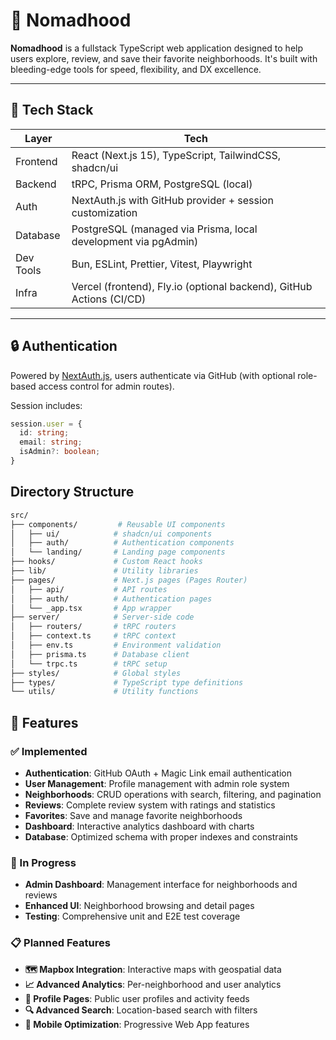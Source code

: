 # 🏡 Nomadhood

**Nomadhood** is a fullstack TypeScript web application designed to help users explore, review, and save their favorite neighborhoods. It's built with bleeding-edge tools for speed, flexibility, and DX excellence.

---

## 🚀 Tech Stack

| Layer       | Tech                                                                 |
|-------------|----------------------------------------------------------------------|
| Frontend    | React (Next.js 15), TypeScript, TailwindCSS, shadcn/ui               |
| Backend     | tRPC, Prisma ORM, PostgreSQL (local)                                 |
| Auth        | NextAuth.js with GitHub provider + session customization             |
| Database    | PostgreSQL (managed via Prisma, local development via pgAdmin)       |
| Dev Tools   | Bun, ESLint, Prettier, Vitest, Playwright                            |
| Infra       | Vercel (frontend), Fly.io (optional backend), GitHub Actions (CI/CD) |

---

## 🔒 Authentication

Powered by [NextAuth.js](https://next-auth.js.org/), users authenticate via GitHub (with optional role-based access control for admin routes).

Session includes:
```ts
session.user = {
  id: string;
  email: string;
  isAdmin?: boolean;
}
```

## Directory Structure

```bash
src/
├── components/         # Reusable UI components
│   ├── ui/            # shadcn/ui components
│   ├── auth/          # Authentication components
│   └── landing/       # Landing page components
├── hooks/             # Custom React hooks
├── lib/               # Utility libraries
├── pages/             # Next.js pages (Pages Router)
│   ├── api/           # API routes
│   ├── auth/          # Authentication pages
│   └── _app.tsx       # App wrapper
├── server/            # Server-side code
│   ├── routers/       # tRPC routers
│   ├── context.ts     # tRPC context
│   ├── env.ts         # Environment validation
│   ├── prisma.ts      # Database client
│   └── trpc.ts        # tRPC setup
├── styles/            # Global styles
├── types/             # TypeScript type definitions
└── utils/             # Utility functions
```
## 🚀 Features

### ✅ Implemented
- **Authentication**: GitHub OAuth + Magic Link email authentication
- **User Management**: Profile management with admin role system
- **Neighborhoods**: CRUD operations with search, filtering, and pagination
- **Reviews**: Complete review system with ratings and statistics
- **Favorites**: Save and manage favorite neighborhoods
- **Dashboard**: Interactive analytics dashboard with charts
- **Database**: Optimized schema with proper indexes and constraints

### 🚧 In Progress
- **Admin Dashboard**: Management interface for neighborhoods and reviews
- **Enhanced UI**: Neighborhood browsing and detail pages
- **Testing**: Comprehensive unit and E2E test coverage

### 📋 Planned Features
- **🗺️ Mapbox Integration**: Interactive maps with geospatial data
- **📈 Advanced Analytics**: Per-neighborhood and user analytics
- **🪪 Profile Pages**: Public user profiles and activity feeds
- **🔍 Advanced Search**: Location-based search with filters
- **📱 Mobile Optimization**: Progressive Web App features
